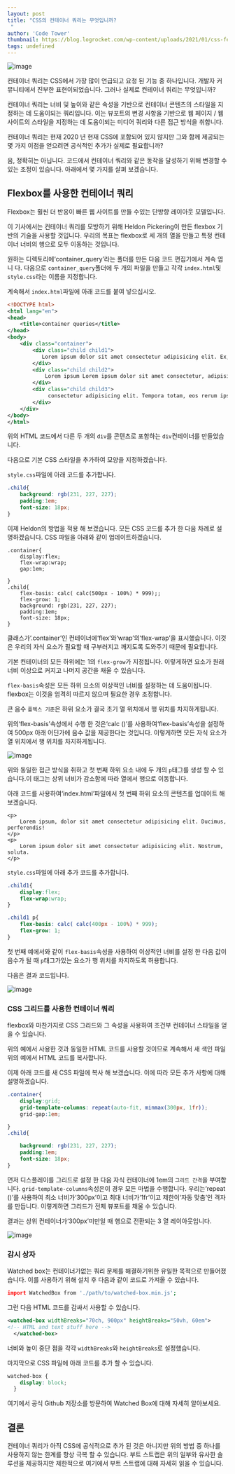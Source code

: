 ```yaml
---
layout: post
title: "CSS의 컨테이너 쿼리는 무엇입니까?
 "
author: 'Code Tower'
thumbnail: https://blog.logrocket.com/wp-content/uploads/2021/01/css-feathers.png
tags: undefined
---
```



![image](https://i0.wp.com/blog.logrocket.com/wp-content/uploads/2021/01/css-feathers.png?fit=730%2C487&ssl=1)

컨테이너 쿼리는 CSS에서 가장 많이 언급되고 요청 된 기능 중 하나입니다.
 개발자 커뮤니티에서 진부한 표현이되었습니다.
 그러나 실제로 컨테이너 쿼리는 무엇입니까?
 

컨테이너 쿼리는 너비 및 높이와 같은 속성을 기반으로 컨테이너 콘텐츠의 스타일을 지정하는 데 도움이되는 쿼리입니다.
 이는 뷰포트의 변경 사항을 기반으로 웹 페이지 / 웹 사이트의 스타일을 지정하는 데 도움이되는 미디어 쿼리와 다른 접근 방식을 취합니다.
 

컨테이너 쿼리는 현재 2020 년 현재 CSS에 포함되어 있지 않지만 그와 함께 제공되는 몇 가지 이점을 얻으려면 공식적인 추가가 실제로 필요합니까?
 

음, 정확히는 아닙니다.
 코드에서 컨테이너 쿼리와 같은 동작을 달성하기 위해 변경할 수있는 조정이 있습니다.
 아래에서 몇 가지를 살펴 보겠습니다.
 

## Flexbox를 사용한 컨테이너 쿼리
 

Flexbox는 훨씬 더 반응이 빠른 웹 사이트를 만들 수있는 단방향 레이아웃 모델입니다.
 

이 기사에서는 컨테이너 쿼리를 모방하기 위해 Heldon Pickering이 만든 flexbox 기반의 기술을 사용할 것입니다.
 우리의 목표는 flexbox로 세 개의 열을 만들고 특정 컨테이너 너비의 행으로 모두 이동하는 것입니다.
 

원하는 디렉토리에‘container_query’라는 폴더를 만든 다음 코드 편집기에서 계속 엽니 다.
 다음으로 `container_query`폴더에 두 개의 파일을 만들고 각각 `index.html`및 `style.css`라는 이름을 지정합니다.
 

계속해서 `index.html`파일에 아래 코드를 붙여 넣으십시오.
 

```xml
<!DOCTYPE html>
<html lang="en">
<head>
    <title>container queries</title>
</head> 
<body>
    <div class="container">
        <div class="child child1">
           Lorem ipsum dolor sit amet consectetur adipisicing elit. Ex, enim!
        </div>
        <div class="child child2">
            Lorem ipsum Lorem ipsum dolor sit amet consectetur, adipisicing elit. Laudantium aliquid esse fugiat!
        </div>
        <div class="child child3">
             consectetur adipisicing elit. Tempora totam, eos rerum ipsum consequuntur suscipit?
        </div>
    </div>
</body>
</html>
```

위의 HTML 코드에서 다른 두 개의 `div`를 콘텐츠로 포함하는 `div`컨테이너를 만들었습니다.
 

다음으로 기본 CSS 스타일을 추가하여 모양을 지정하겠습니다.
 

`style.css`파일에 아래 코드를 추가합니다.
 

```css
.child{
    background: rgb(231, 227, 227);
    padding:1em;
    font-size: 18px;
}
```

이제 Heldon의 방법을 적용 해 보겠습니다.
 모든 CSS 코드를 추가 한 다음 차례로 설명하겠습니다.
 CSS 파일을 아래와 같이 업데이트하겠습니다.
 

```undefined
.container{
    display:flex;
    flex-wrap:wrap;
    gap:1em;

}
.child{
    flex-basis: calc( calc(500px - 100%) * 999);;
    flex-grow: 1;
    background: rgb(231, 227, 227);
    padding:1em;
    font-size: 18px;
}
```

클래스가‘.container’인 컨테이너에‘flex’와‘wrap’의‘flex-wrap’을 표시했습니다.
 이것은 우리의 자식 요소가 필요할 때 구부러지고 깨지도록 도와주기 때문에 필요합니다.
 

기본 컨테이너의 모든 하위에는 1의 `flex-grow`가 지정됩니다. 이렇게하면 요소가 원래 너비 이상으로 커지고 나머지 공간을 채울 수 있습니다.
 

`flex-basis`속성은 모든 하위 요소의 이상적인 너비를 설정하는 데 도움이됩니다.
 flexbox는 이것을 엄격히 따르지 않으며 필요한 경우 조정합니다.
 

큰 음수 `플렉스 기준`은 하위 요소가 결국 초기 열 위치에서 행 위치를 차지하게됩니다.
 

위의‘flex-basis’속성에서 수행 한 것은‘calc ()’를 사용하여‘flex-basis’속성을 설정하여 500px 아래 어딘가에 음수 값을 제공한다는 것입니다.
 이렇게하면 모든 자식 요소가 열 위치에서 행 위치를 차지하게됩니다.
 

![image](https://i1.wp.com/blog.logrocket.com/wp-content/uploads/2021/01/flex-basis-property-in-action.gif?resize=730%2C530&ssl=1)

위와 동일한 접근 방식을 취하고 첫 번째 하위 요소 내에 두 개의 `p`태그를 생성 할 수 있습니다.이 태그는 상위 너비가 감소함에 따라 열에서 행으로 이동합니다.
 

아래 코드를 사용하여‘index.html’파일에서 첫 번째 하위 요소의 콘텐츠를 업데이트 해 보겠습니다.
 

```undefined
<p>
    Lorem ipsum, dolor sit amet consectetur adipisicing elit. Ducimus, perferendis!
</p>
<p>
    Lorem ipsum dolor sit amet consectetur adipisicing elit. Nostrum, soluta.
</p>
```

`style.css`파일에 아래 추가 코드를 추가합니다.
 

```css
.child1{
    display:flex;
    flex-wrap:wrap;
}
```

```css
.child1 p{
    flex-basis: calc( calc(400px - 100%) * 999);
    flex-grow: 1;
}
```

첫 번째 예에서와 같이 `flex-basis`속성을 사용하여 이상적인 너비를 설정 한 다음 값이 음수가 될 때 `p`태그가있는 요소가 행 위치를 차지하도록 허용합니다.
 

다음은 결과 코드입니다.
 

![image](https://i1.wp.com/blog.logrocket.com/wp-content/uploads/2021/01/flex-basis-property-with-p-tags.gif?resize=730%2C530&ssl=1)

### CSS 그리드를 사용한 컨테이너 쿼리
 

flexbox와 마찬가지로 CSS 그리드와 그 속성을 사용하여 조건부 컨테이너 스타일을 얻을 수 있습니다.
 

위의 예에서 사용한 것과 동일한 HTML 코드를 사용할 것이므로 계속해서 새 색인 파일 위의 예에서 HTML 코드를 복사합니다.
 

이제 아래 코드를 새 CSS 파일에 복사 해 보겠습니다.
 이에 따라 모든 추가 사항에 대해 설명하겠습니다.
 

```css
.container{
    display:grid;
    grid-template-columns: repeat(auto-fit, minmax(300px, 1fr));
    grid-gap:1em;

}
.child{

    background: rgb(231, 227, 227);
    padding:1em;
    font-size: 18px;
}
```

먼저 디스플레이를 그리드로 설정 한 다음 자식 컨테이너에 1em의 `그리드 간격`을 부여합니다.
 `grid-template-columns`속성은이 경우 모든 마법을 수행합니다.
 우리는‘repeat ()’를 사용하여 최소 너비가‘300px’이고 최대 너비가‘1fr’이고 제한이‘자동 맞춤’인 격자를 만듭니다.
 이렇게하면 그리드가 전체 뷰포트를 채울 수 있습니다.
 

결과는 상위 컨테이너가‘300px’미만일 때 행으로 전환되는 3 열 레이아웃입니다.
 

![image](https://i0.wp.com/blog.logrocket.com/wp-content/uploads/2021/01/three-column-layout.gif?resize=730%2C530&ssl=1)

### 감시 상자
 

Watched box는 컨테이너가없는 쿼리 문제를 해결하기위한 유일한 목적으로 만들어졌습니다.
 이를 사용하기 위해 설치 후 다음과 같이 코드로 가져올 수 있습니다.
 

```coffeescript
import WatchedBox from './path/to/watched-box.min.js';
```

그런 다음 HTML 코드를 감싸서 사용할 수 있습니다.
 

```xml
<watched-box widthBreaks="70ch, 900px" heightBreaks="50vh, 60em">
<!-- HTML and text stuff here -->
  </watched-box>
```

너비와 높이 중단 점을 각각 `widthBreaks`와 `heightBreaks`로 설정했습니다.
 

마지막으로 CSS 파일에 아래 코드를 추가 할 수 있습니다.
 

```css
watched-box {
    display: block;
  }
```

여기에서 공식 Github 저장소를 방문하여 Watched Box에 대해 자세히 알아보세요.
 

## 결론
 

컨테이너 쿼리가 아직 CSS에 공식적으로 추가 된 것은 아니지만 위의 방법 중 하나를 사용하지 않는 한계를 항상 극복 할 수 있습니다.
 부트 스트랩은 위의 일부와 유사한 솔루션을 제공하지만 제한적으로 여기에서 부트 스트랩에 대해 자세히 읽을 수 있습니다.
 